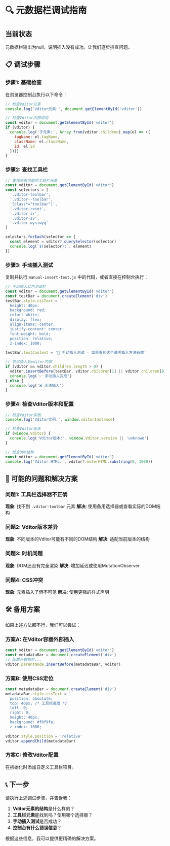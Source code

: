 # 🔍 元数据栏调试指南

## 当前状态

元数据栏输出为null，说明插入没有成功。让我们逐步排查问题。

## 📋 调试步骤

### 步骤1: 基础检查

在浏览器控制台执行以下命令：

```javascript
// 检查Vditor元素
console.log('Vditor元素:', document.getElementById('vditor'))

// 检查Vditor内部结构
const vditor = document.getElementById('vditor')
if (vditor) {
  console.log('子元素:', Array.from(vditor.children).map(el => ({
    tagName: el.tagName,
    className: el.className,
    id: el.id
  })))
}
```

### 步骤2: 查找工具栏

```javascript
// 查找所有可能的工具栏元素
const vditor = document.getElementById('vditor')
const selectors = [
  '.vditor-toolbar',
  '.vditor--toolbar', 
  '[class*="toolbar"]',
  '.vditor-reset',
  '.vditor-ir',
  '.vditor-sv',
  '.vditor-wysiwyg'
]

selectors.forEach(selector => {
  const element = vditor?.querySelector(selector)
  console.log(`${selector}:`, element)
})
```

### 步骤3: 手动插入测试

复制并执行 `manual-insert-test.js` 中的代码，或者直接在控制台执行：

```javascript
// 手动插入红色测试栏
const vditor = document.getElementById('vditor')
const testBar = document.createElement('div')
testBar.style.cssText = `
  height: 40px;
  background: red;
  color: white;
  display: flex;
  align-items: center;
  justify-content: center;
  font-weight: bold;
  position: relative;
  z-index: 1000;
`
testBar.textContent = '🚨 手动插入测试 - 如果看到这个说明插入方法有效'

// 尝试插入到vditor内部
if (vditor && vditor.children.length > 0) {
  vditor.insertBefore(testBar, vditor.children[1] || vditor.children[0])
  console.log('✅ 手动插入完成')
} else {
  console.log('❌ 无法插入')
}
```

### 步骤4: 检查Vditor版本和配置

```javascript
// 检查Vditor实例
console.log('Vditor实例:', window.vditorInstance)

// 检查Vditor版本
if (window.Vditor) {
  console.log('Vditor版本:', window.Vditor.version || 'unknown')
}

// 检查DOM结构
const vditor = document.getElementById('vditor')
console.log('Vditor HTML:', vditor?.outerHTML.substring(0, 1000))
```

## 🎯 可能的问题和解决方案

### 问题1: 工具栏选择器不正确

**现象**: 找不到 `.vditor-toolbar` 元素
**解决**: 使用备用选择器或查看实际的DOM结构

### 问题2: Vditor版本差异

**现象**: 不同版本的Vditor可能有不同的DOM结构
**解决**: 适配当前版本的结构

### 问题3: 时机问题

**现象**: DOM还没有完全渲染
**解决**: 增加延迟或使用MutationObserver

### 问题4: CSS冲突

**现象**: 元素插入了但不可见
**解决**: 使用更强的样式声明

## 🛠️ 备用方案

如果上述方法都不行，我们可以尝试：

### 方案A: 在Vditor容器外部插入

```javascript
const vditor = document.getElementById('vditor')
const metadataBar = document.createElement('div')
// 配置元数据栏...
vditor.parentNode.insertBefore(metadataBar, vditor)
```

### 方案B: 使用CSS定位

```javascript
const metadataBar = document.createElement('div')
metadataBar.style.cssText = `
  position: absolute;
  top: 40px; /* 工具栏高度 */
  left: 0;
  right: 0;
  height: 40px;
  background: #f8f9fa;
  z-index: 1000;
`
vditor.style.position = 'relative'
vditor.appendChild(metadataBar)
```

### 方案C: 修改Vditor配置

在初始化时添加自定义工具栏项目。

## 📞 下一步

请执行上述调试步骤，并告诉我：

1. **Vditor元素的结构**是什么样的？
2. **工具栏元素**能找到吗？使用哪个选择器？
3. **手动插入测试**是否成功？
4. **控制台有什么错误信息**？

根据这些信息，我可以提供更精确的解决方案。
